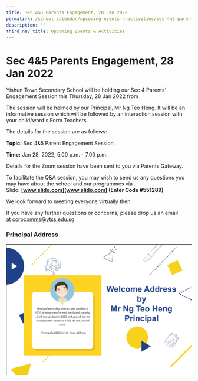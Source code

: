 ```yaml
---
title: Sec 4&5 Parents Engagement, 28 Jan 2022
permalink: /school-calendar/upcoming-events-n-activities/sec-4n5-parents-engagement-28-jan-2022/
description: ""
third_nav_title: Upcoming Events & Activities
---
```

# **Sec 4&5 Parents Engagement, 28 Jan 2022**

Yishun Town Secondary School will be holding our Sec 4 Parents’ Engagement Session this Thursday, 28 Jan 2022 from  
  

The session will be helmed by our Principal, Mr Ng Teo Heng. It will be an informative session which will be followed by an interaction session with your child/ward's Form Teachers.

The details for the session are as follows:

**Topic:** Sec 4&5 Parent Engagement Session

**Time:** Jan 28, 2022, 5.00 p.m. - 7.00 p.m.

Details for the Zoom session have been sent to you via Parents Gateway.

To facilitate the Q&A session, you may wish to send us any questions you may have about the school and our programmes via Slido: **[www.slido.com](www.slido.com) (Enter Code #551289)**

We look forward to meeting everyone virtually then.

If you have any further questions or concerns, please drop us an email at [corpcomms@ytss.edu.sg](mailto:corpcomms@ytss.edu.sg)


### Principal Address

![](/images/PTR.jpg)